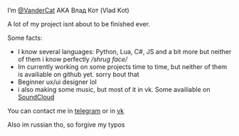 I’m [@VanderCat](https://github.com/VanderCat/) AKA Влад Кот (Vlad Kot) 
 
A lot of my project isnt about to be finished ever.

Some facts:
- I know several languages: Python, Lua, C#, JS and a bit more but neither of them i know perfectly */shrug face/*
- Im currently working on some projects time to time, but neither of them is availiable on github yet. sorry bout that
- Beginner ux/ui designer lol
- i also making some music, but most of it in vk. Some availiable on [SoundCloud](https://soundcloud.com/vandercat-chanel) 

You can contact me in [telegram](https://t.me/VanderCat) or in [vk](http://vk.me/Vander_Cat)

Also im russian tho, so forgive my typos

<!---
VanderCat/VanderCat is a ✨ special ✨ repository because its `README.md` (this file) appears on your GitHub profile.
You can click the Preview link to take a look at your changes.
--->
